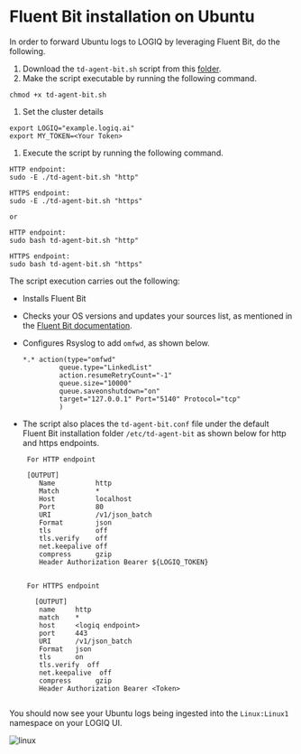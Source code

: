 # Fluent Bit installation on Ubuntu

In order to forward Ubuntu logs to LOGIQ by leveraging Fluent Bit, do the following.

1. Download the `td-agent-bit.sh` script from this [folder](https://github.com/logiqai/logiq-installation/tree/main/fluent-bit/linux/ubuntu).
2. Make the script executable by running the following command.

```
chmod +x td-agent-bit.sh
```

1. Set the cluster details

```
export LOGIQ="example.logiq.ai"
export MY_TOKEN=<Your Token>
```

1. Execute the script by running the following command.

```
HTTP endpoint:
sudo -E ./td-agent-bit.sh "http"

HTTPS endpoint:
sudo -E ./td-agent-bit.sh "https"

or

HTTP endpoint:
sudo bash td-agent-bit.sh "http"

HTTPS endpoint:
sudo bash td-agent-bit.sh "https"
```

The script execution carries out the following:

* Installs Fluent Bit
* Checks your OS versions and updates your sources list, as mentioned in the [Fluent Bit documentation](https://docs.fluentbit.io/manual/installation/linux/ubuntu#update-your-sources-lists).
*   Configures Rsyslog to add `omfwd`, as shown below.

    ```
    *.* action(type="omfwd"
             queue.type="LinkedList"
             action.resumeRetryCount="-1"
             queue.size="10000"
             queue.saveonshutdown="on"
             target="127.0.0.1" Port="5140" Protocol="tcp"
             )
    ```
*   The script also places the `td-agent-bit.conf` file under the default Fluent Bit installation folder `/etc/td-agent-bit` as shown below for http and https endpoints.

    ```
     For HTTP endpoint
     
     [OUTPUT]
        Name          http
        Match         *
        Host          localhost
        Port          80
        URI           /v1/json_batch
        Format        json
        tls           off
        tls.verify    off
        net.keepalive off
        compress      gzip
        Header Authorization Bearer ${LOGIQ_TOKEN}
     

     For HTTPS endpoint
     
       [OUTPUT]
        name     http
        match    *
        host     <logiq endpoint>
        port     443 
        URI      /v1/json_batch
        Format   json
        tls      on
        tls.verify  off
        net.keepalive  off
        compress      gzip
        Header Authorization Bearer <Token>  
     
    ```

You should now see your Ubuntu logs being ingested into the `Linux:Linux1` namespace on your LOGIQ UI.

![linux](https://user-images.githubusercontent.com/67860971/133257871-58663332-995c-4849-9638-8fe96826296a.png)

